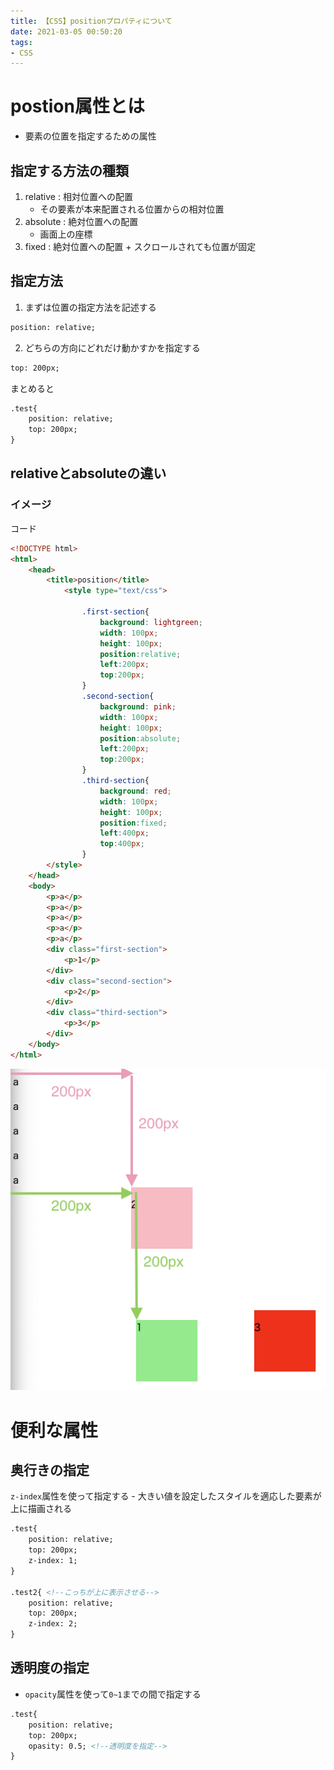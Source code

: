```yaml
---
title: 【CSS】positionプロパティについて
date: 2021-03-05 00:50:20
tags:
- CSS
---
```

# postion属性とは
- 要素の位置を指定するための属性

## 指定する方法の種類
1. relative : 相対位置への配置
	- その要素が本来配置される位置からの相対位置
2. absolute : 絶対位置への配置
	- 画面上の座標
3. fixed : 絶対位置への配置 + スクロールされても位置が固定

## 指定方法
1. まずは位置の指定方法を記述する
```html
position: relative;
```
2. どちらの方向にどれだけ動かすかを指定する
```html
top: 200px;
```

まとめると
```html
.test{
	position: relative;
	top: 200px;
}
```

## relativeとabsoluteの違い
### イメージ
コード
```html
<!DOCTYPE html>
<html>
	<head>
		<title>position</title>
			<style type="text/css">

				.first-section{
					background: lightgreen;
					width: 100px;
					height: 100px;
					position:relative;
					left:200px;
					top:200px;
				}
				.second-section{
					background: pink;
					width: 100px;
					height: 100px;
					position:absolute;
					left:200px;
					top:200px;
				}
				.third-section{
					background: red;
					width: 100px;
					height: 100px;
					position:fixed;
					left:400px;
					top:400px;
				}
		</style>
	</head>
	<body>
		<p>a</p>
		<p>a</p>
		<p>a</p>
		<p>a</p>
		<p>a</p>
		<div class="first-section">
			<p>1</p>
		</div>
		<div class="second-section">
			<p>2</p>
		</div>
		<div class="third-section">
			<p>3</p>
		</div>
	</body>
</html>
```

![参考](/2021/03/05/【CSS】positionプロパティについて/position.png "参考")

# 便利な属性

## 奥行きの指定
`z-index`属性を使って指定する
	- 大きい値を設定したスタイルを適応した要素が上に描画される
```html
.test{
	position: relative;
	top: 200px;
	z-index: 1;
}

.test2{ <!--こっちが上に表示させる-->
	position: relative;
	top: 200px;
	z-index: 2;
}
```

## 透明度の指定
- `opacity`属性を使って`0~1`までの間で指定する
```html
.test{
	position: relative;
	top: 200px;
	opasity: 0.5; <!--透明度を指定-->
}
```
